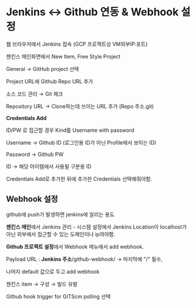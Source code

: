 # Jenkins ↔ Github 연동 & Webhook 설정

웹 브라우저에서 Jenkins 접속 (GCP 프로젝트상 VM외부IP:포트)

젠킨스 메인화면에서 New Item, Free Style Project

General → GitHub project 선택

Project URL에 Github Repo URL 추가

소스 코드 관리 → Git 체크

Repository URL → Clone하는데 쓰이는 URL 추가 (Repo 주소.git)

**Credentials Add**

ID/PW 로 접근할 경우 Kind를 Username with password

Username → Github ID (로그인용 ID가 아닌 Profile에서 보이는 ID)

Password → Github PW

ID → 해당 아이템에서 사용될 구분용 ID

Credentials Add로 추가한 뒤에 추가한 Credentials 선택해줘야함.

## Webhook 설정

github에 push가 발생하면 jenkins에 알리는 용도

**젠킨스 메인**에서 Jenkins 관리 - 시스템 설정에서 Jenkins Location이 localhost가 아닌 외부에서 접근할 수 있는 도메인이나 ip여야함. 

**Github 프로젝트 설정**에서 Webhook 메뉴에서 add webhook.

Payload URL : **Jenkins 주소**/github-webhook/ → 마지막에 "/" 필수, 

나머지 default 값으로 두고 add webhook

젠킨스 item → 구성 → 빌드 유발

Github hook trigger for GITScm polling 선택